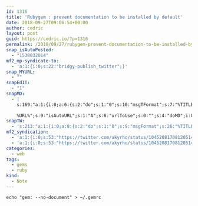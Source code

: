 ```yaml
---
id: 1316
title: 'Rubygem : prevent documentation to be installed by default'
date: 2018-09-27T09:06:54+00:00
author: cedric
layout: post
guid: https://cedric.io/?p=1316
permalink: /2018/09/27/rubygem-prevent-documentation-to-be-installed-by-default/
snap_isAutoPosted:
  - "1538032014"
mf2_mp-syndicate-to:
  - 'a:1:{i:0;s:22:"bridgy-publish_twitter";}'
snap_MYURL:
  - ""
snapEdIT:
  - "1"
snapMD:
  - |
    s:169:"a:1:{i:0;a:6:{s:2:"do";s:1:"0";s:10:"msgTFormat";s:7:"%TITLE%";s:9:"msgFormat";s:19:"%FULLTEXT%
    
    %URL%";s:9:"isAutoURL";s:1:"A";s:8:"urlToUse";s:0:"";s:4:"doMD";i:0;}}";
snapTW:
  - 's:213:"a:1:{i:0;a:8:{s:2:"do";s:1:"0";s:9:"msgFormat";s:26:"%TITLE%. %EXCERPT% - %URL%";s:8:"attchImg";s:1:"1";s:9:"isAutoImg";s:1:"A";s:8:"imgToUse";s:0:"";s:9:"isAutoURL";s:1:"A";s:8:"urlToUse";s:0:"";s:4:"doTW";i:0;}}";'
mf2_syndication:
  - 'a:1:{i:0;s:53:"https://twitter.com/akyrho/status/1045208170812051456";}'
  - 'a:1:{i:0;s:53:"https://twitter.com/akyrho/status/1045208170812051456";}'
categories:
  - web
tags:
  - gems
  - ruby
kind:
  - Note
---
```

`echo "gem: --no-document" > ~/.gemrc`